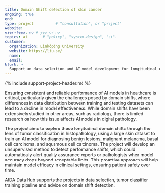 ```yaml
---
title: Domain Shift detection of skin cancer
ongoing: true
end:
type: project          # "consultation", or "project"
website:
user-fees: no # yes or no
topics: ai       # "policy", "system-design", "ai".
customer:
  organization: Linköping University
  website: https://liu.se/
  name:
  email:
blurb: >
  Support on data selection and AI model development for longitudinal domain shift detection for deep learning in digital pathology
---
```

{% include support-project-header.md %}

Ensuring consistent and reliable performance of AI models in healthcare is critical, particularly given the challenges posed by domain shifts, where differences in data distribution between training and testing datasets can lead to a decline in model effectiveness. While domain shifts have been extensively studied in other areas, such as radiology, there is limited research on how this issue affects AI models in digital pathology.

The project aims to explore these longitudinal domain shifts through the lens of tumor classification in histopathology, using a large skin dataset to train an AI model for diagnosing benign lesions, malignant melanoma, basal cell carcinoma, and squamous cell carcinoma. The project will develop an unsupervised method to detect performance shifts, which could automatically alert quality assurance experts or pathologists when model accuracy drops beyond acceptable limits. This proactive approach will help maintain model efficacy in clinical settings, ensuring patient safety over time.

AIDA Data Hub supports the projects in data selection, tumor classifier training pipeline and advice on domain shift detection.
